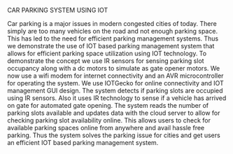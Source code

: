 
CAR PARKING SYSTEM USING IOT

Car parking is a major issues in modern congested cities of today. There simply are too many vehicles on the road and not enough parking space. This has led to the need for efficient parking management systems. 
Thus we demonstrate the use of IOT based parking management system that allows for efficient parking space utilization using IOT technology. To demonstrate the concept we use IR sensors for sensing parking slot occupancy along with a dc motors to simulate as gate opener motors. We now use a wifi modem for internet connectivity and an AVR microcontroller for operating the system. We use IOTGecko for online connectivity and IOT management GUI design. 
The system detects if parking slots are occupied using IR sensors. Also it uses IR technology to sense if a vehicle has arrived on gate for automated gate opening. The system reads the number of parking slots available and updates data with the cloud server to allow for checking parking slot availability online. 
This allows users to check for available parking spaces online from anywhere and avail hassle free parking. Thus the system solves the parking issue for cities and get users an efficient IOT based parking management system.
